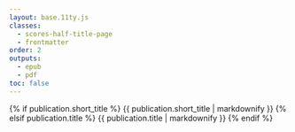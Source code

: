 ```yaml
---
layout: base.11ty.js
classes:
  - scores-half-title-page
  - frontmatter
order: 2
outputs:
  - epub
  - pdf
toc: false
---
```


<section class="scores-half-title">

{% if publication.short_title %}
  {{ publication.short_title | markdownify }}
{% elsif publication.title %}
  {{ publication.title | markdownify }}
{% endif %}

</section>

